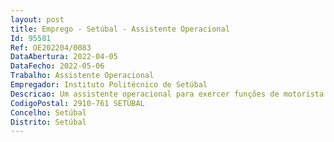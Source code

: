 ```yaml
--- 
layout: post
title: Emprego - Setúbal - Assistente Operacional
Id: 95581
Ref: OE202204/0083
DataAbertura: 2022-04-05
DataFecho: 2022-05-06
Trabalho: Assistente Operacional
Empregador: Instituto Politécnico de Setúbal
Descricao: Um assistente operacional para exercer funções de motorista nos ServiçosCentrais do Instituto Politécnico de Setúbal, de forma a assegurar os serviços demotorista, condução de viaturas do estado, assegurando o transporte depessoas e bens, zelar pela boa conservação e limpeza dos veículos, verificar osníveis de óleo, de água e pressão dos pneus, zelar pela manutenção mecânica epelas inspecções, respeitando os prazos estipulados para as intervenções.
CodigoPostal: 2910-761 SETÚBAL
Concelho: Setúbal
Distrito: Setúbal
--- 
```

